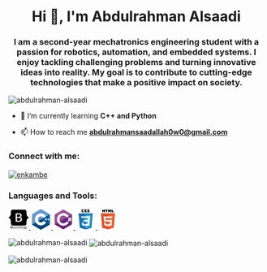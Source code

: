<h1 align="center">Hi 👋, I'm Abdulrahman Alsaadi</h1>
<h3 align="center">I am a second-year mechatronics engineering student with a passion for robotics, automation, and embedded systems. I enjoy tackling challenging problems and turning innovative ideas into reality. My goal is to contribute to cutting-edge technologies that make a positive impact on society.</h3>

<p align="left"> <img src="https://komarev.com/ghpvc/?username=abdulrahman-alsaadi&label=Profile%20views&color=0e75b6&style=flat" alt="abdulrahman-alsaadi" /> </p>

- 🌱 I’m currently learning **C++ and Python**

- 📫 How to reach me **abdulrahmansaadallah0w0@gmail.com**

<h3 align="left">Connect with me:</h3>
<p align="left">
<a href="https://twitter.com/enkambe" target="blank"><img align="center" src="https://raw.githubusercontent.com/rahuldkjain/github-profile-readme-generator/master/src/images/icons/Social/twitter.svg" alt="enkambe" height="30" width="40" /></a>
</p>

<h3 align="left">Languages and Tools:</h3>
<p align="left"> <a href="https://getbootstrap.com" target="_blank" rel="noreferrer"> <img src="https://raw.githubusercontent.com/devicons/devicon/master/icons/bootstrap/bootstrap-plain-wordmark.svg" alt="bootstrap" width="40" height="40"/> </a> <a href="https://www.w3schools.com/cpp/" target="_blank" rel="noreferrer"> <img src="https://raw.githubusercontent.com/devicons/devicon/master/icons/cplusplus/cplusplus-original.svg" alt="cplusplus" width="40" height="40"/> </a> <a href="https://www.w3schools.com/cs/" target="_blank" rel="noreferrer"> <img src="https://raw.githubusercontent.com/devicons/devicon/master/icons/csharp/csharp-original.svg" alt="csharp" width="40" height="40"/> </a> <a href="https://www.w3schools.com/css/" target="_blank" rel="noreferrer"> <img src="https://raw.githubusercontent.com/devicons/devicon/master/icons/css3/css3-original-wordmark.svg" alt="css3" width="40" height="40"/> </a> <a href="https://www.w3.org/html/" target="_blank" rel="noreferrer"> <img src="https://raw.githubusercontent.com/devicons/devicon/master/icons/html5/html5-original-wordmark.svg" alt="html5" width="40" height="40"/> </a> </p>

<p><img align="left" src="https://github-readme-stats.vercel.app/api/top-langs?username=abdulrahman-alsaadi&show_icons=true&locale=en&layout=compact" alt="abdulrahman-alsaadi" /></p>

<p>&nbsp;<img align="center" src="https://github-readme-stats.vercel.app/api?username=abdulrahman-alsaadi&show_icons=true&locale=en" alt="abdulrahman-alsaadi" /></p>

<p><img align="center" src="https://github-readme-streak-stats.herokuapp.com/?user=abdulrahman-alsaadi&" alt="abdulrahman-alsaadi" /></p>
